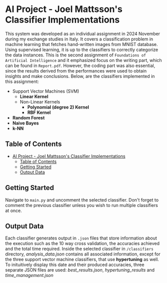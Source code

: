 # AI Project - Joel Mattsson's Classifier Implementations

This system was developed as an individual assignment in 2024 November during my exchange studies in Italy. It covers a classification problem in machine learning that fetches hand-written images from MNIST database. Using supervised learning, it is up to the classifiers to correctly categorize the data instances. This is the second assignment of `Foundations of Artificial Intelligence` and it emphasized focus on the writing part, which can be found in `Report.pdf`. However, the coding part was also essential, since the results derived from the performances were used to obtain insights and make conclusions. Below, are the classifiers implemented in this assignment:

- Support Vector Machines (SVM)
  - **Linear Kernel**
  - Non-Linear Kernels
    - **Polynomial (degree 2) Kernel**
    - **RBF Kernel**
- **Random Forest**
- **Naive Bayes**
- **k-NN**


## Table of Contents

- [AI Project - Joel Mattsson's Classifier Implementations](#ai-project---joel-mattssons-classifier-implementations)
  - [Table of Contents](#table-of-contents)
  - [Getting Started](#getting-started)
  - [Output Data](#output-data)


## Getting Started

Navigate to `main.py` and uncomment the selected classifier. Don't forget to comment the previous classifier unless you wish to run multiple classifiers at once.


## Output Data

Each classifier generates output in `.json` files that store information about the execution such as the 10 way cross validation, the accuracies achieved and the total time required. Inside the selected classifier in `/classifiers` directory, *analysis_data.json* contains all associated information, except for the three support vector machine classifiers, that use **hypertuning** as well. To inituitively display this date and their produced accuracies, three separate JSON files are used: *best_results.json*, *hypertuning_results* and *time_management.json*